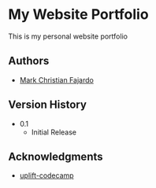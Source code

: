 # My Website Portfolio

This is my personal website portfolio

## Authors

- [Mark Christian Fajardo](cfajardo25@gmail.com)

## Version History

- 0.1
  - Initial Release

## Acknowledgments

- [uplift-codecamp](https://www.upliftcodecamp.com/)
